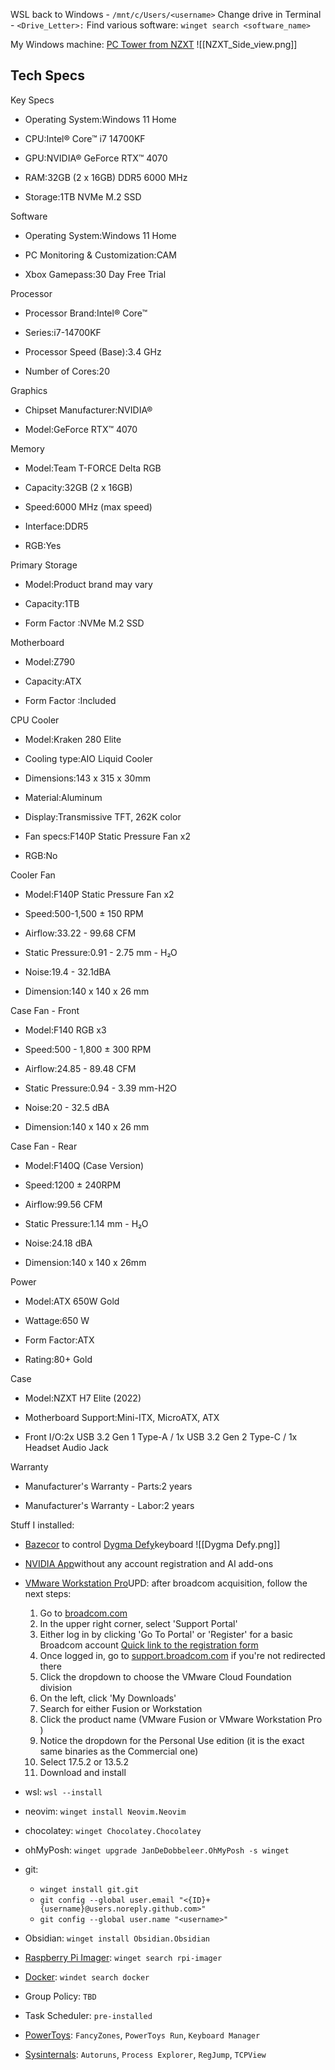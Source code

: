 WSL back to Windows - `/mnt/c/Users/<username>`
Change drive in Terminal - `<Drive_Letter>:`
Find various software: `winget search <software_name>`

My Windows machine: [PC Tower from NZXT](https://nzxt.com/product/player-pc-770-edition) ![[NZXT_Side_view.png]]
## Tech Specs

Key Specs

- Operating System:Windows 11 Home
    
- CPU:Intel® Core™ i7 14700KF
    
- GPU:NVIDIA® GeForce RTX™ 4070
    
- RAM:32GB (2 x 16GB) DDR5 6000 MHz
    
- Storage:1TB NVMe M.2 SSD
    

Software

- Operating System:Windows 11 Home
    
- PC Monitoring & Customization:CAM
    
- Xbox Gamepass:30 Day Free Trial
    

Processor

- Processor Brand:Intel® Core™
    
- Series:i7-14700KF
    
- Processor Speed (Base):3.4 GHz
    
- Number of Cores:20
    

Graphics

- Chipset Manufacturer:NVIDIA®
    
- Model:GeForce RTX™ 4070
    

Memory

- Model:Team T-FORCE Delta RGB
    
- Capacity:32GB (2 x 16GB)
    
- Speed:6000 MHz (max speed)
    
- Interface:DDR5
    
- RGB:Yes
    

Primary Storage

- Model:Product brand may vary
    
- Capacity:1TB
    
- Form Factor :NVMe M.2 SSD
    

Motherboard

- Model:Z790
    
- Capacity:ATX
    
- Form Factor :Included
    

CPU Cooler

- Model:Kraken 280 Elite
    
- Cooling type:AIO Liquid Cooler
    
- Dimensions:143 x 315 x 30mm
    
- Material:Aluminum
    
- Display:Transmissive TFT, 262K color
    
- Fan specs:F140P Static Pressure Fan x2
    
- RGB:No
    

Cooler Fan

- Model:F140P Static Pressure Fan x2
    
- Speed:500-1,500 ± 150 RPM
    
- Airflow:33.22 - 99.68 CFM
    
- Static Pressure:0.91 - 2.75 mm - H₂O
    
- Noise:19.4 - 32.1dBA
    
- Dimension:140 x 140 x 26 mm
    

Case Fan - Front

- Model:F140 RGB x3
    
- Speed:500 - 1,800 ± 300 RPM
    
- Airflow:24.85 - 89.48 CFM
    
- Static Pressure:0.94 - 3.39 mm-H2O
    
- Noise:20 - 32.5 dBA
    
- Dimension:140 x 140 x 26 mm
    

Case Fan - Rear

- Model:F140Q (Case Version)
    
- Speed:1200 ± 240RPM
    
- Airflow:99.56 CFM
    
- Static Pressure:1.14 mm - H₂O
    
- Noise:24.18 dBA
    
- Dimension:140 x 140 x 26mm
    

Power

- Model:ATX 650W Gold
    
- Wattage:650 W
    
- Form Factor:ATX
    
- Rating:80+ Gold
    

Case

- Model:NZXT H7 Elite (2022)
    
- Motherboard Support:Mini-ITX, MicroATX, ATX
    
- Front I/O:2x USB 3.2 Gen 1 Type-A / 1x USB 3.2 Gen 2 Type-C / 1x Headset Audio Jack
    

Warranty

- Manufacturer's Warranty - Parts:2 years
    
- Manufacturer's Warranty - Labor:2 years



Stuff I installed:

- [Bazecor](https://github.com/Dygmalab/Bazecor/releases) to control [Dygma Defy](https://dygma.com/pages/defy)keyboard ![[Dygma Defy.png]]

- [NVIDIA App](https://www.nvidia.com/en-us/software/nvidia-app/)without any account registration and AI add-ons

- [VMware Workstation Pro](https://blogs.vmware.com/workstation/2024/05/vmware-workstation-pro-now-available-free-for-personal-use.html)UPD: after broadcom acquisition, follow the next steps:
	1. Go to [broadcom.com](https://www.broadcom.com/)
	2. In the upper right corner, select 'Support Portal'
	3. Either log in by clicking 'Go To Portal' or 'Register' for a basic Broadcom account [Quick link to the registration form](https://profile.broadcom.com/web/registration)
	4. Once logged in, go to [support.broadcom.com](https://support.broadcom.com/) if you're not redirected there
	5. Click the dropdown to choose the VMware Cloud Foundation division
	6. On the left, click 'My Downloads'
	7. Search for either Fusion or Workstation
	8. Click the product name (VMware Fusion or VMware Workstation Pro )
	9. Notice the dropdown for the Personal Use edition (it is the exact same binaries as the Commercial one)
	10. Select 17.5.2 or 13.5.2
	11. Download and install

- wsl: `wsl --install`
- neovim: `winget install Neovim.Neovim`
- chocolatey: `winget Chocolatey.Chocolatey`
- ohMyPosh: `winget upgrade JanDeDobbeleer.OhMyPosh -s winget`
- git:
	- `winget install git.git`
	- `git config --global user.email "<{ID}+{username}@users.noreply.github.com>"`
	- `git config --global user.name "<username>"`
- Obsidian: `winget install Obsidian.Obsidian`
- [Raspberry Pi Imager](https://www.raspberrypi.com/software/): `winget search rpi-imager`
- [Docker](https://docs.docker.com/desktop/install/windows-install/): `windet search docker`
- Group Policy: `TBD`
- Task Scheduler: `pre-installed`
- [PowerToys](https://learn.microsoft.com/en-us/windows/powertoys/): `FancyZones`, `PowerToys Run`, `Keyboard Manager`
- [Sysinternals](https://learn.microsoft.com/en-us/sysinternals/): `Autoruns`, `Process Explorer`, `RegJump`, `TCPView` 
